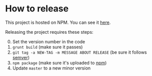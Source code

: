 # How to release

This project is hosted on NPM.  You can see it [here][npm-project].

Releasing the project requires these steps:

0. Set the version number in the code
1. `grunt build` (make sure it passes)
2. `git tag -a NEW-TAG -m MESSAGE ABOUT RELEASE` (be sure it follows [semver][semantic-versioning])
3. `npm package` (make sure it's uploaded to [npm][npm-project])
4. Update `master` to a new minor version

[npm-project]: https://www.npmjs.com/package/canadarm
[semantic-versioning]: http://semver.org/
